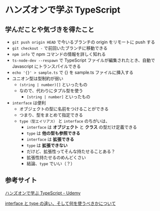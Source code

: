# ハンズオンで学ぶ TypeScript

## 学んだことや気づきを得たこと

- `git push origin HEAD` で今いるブランチの origin をリモートに push する
- `git checkout -` で前回いたブランチに移動できる
- `npm info` で npm コマンドの情報を詳しく知れる
- `ts-node-dev --respawn` で TypeScript ファイルが編集されたとき、自動で Javascript にトランスパイルできる
- `echo '{}' > sample.ts` で {} を sample.ts ファイルに挿入する
- ユニオン型は型制約が弱い
  - `(string | number)[]` といったもの
  - なので、代わりにタプル型を使う
    - `[string | number]` といったもの
- `interface` は便利
  - オブジェクトの型に名前をつけることができる
  - つまり、型をまとめて指定できる
  - `type（型エイリアス）` と `interface` のちがいは、
    - `interface` は **オブジェクト** と **クラス** の型だけ定義できる
    - `type` は **他の型も参照できる**
    - `interface` は **拡張できる**
    - `type` は **拡張できない**
    - だけど、拡張性ってそんな持たせることある？
    - 拡張性持たせるのめんどくさい
    - 結論、`type` でいい（？）

## 参考サイト

[ハンズオンで学ぶ TypeScript - Udemy](https://www.udemy.com/course/ts-for-js-developers/learn/lecture/17755872#overview)

[interface と type の違い、そして何を使うべきかについて](https://zenn.dev/luvmini511/articles/6c6f69481c2d17)

